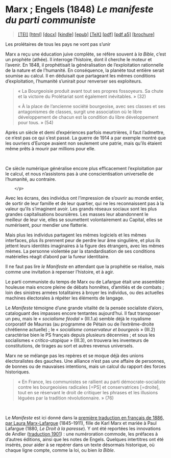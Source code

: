 # Marx ; Engels (1848)  <em>Le manifeste du parti communiste</em> 

>  <a target="_blank" title="Source XML/TEI" class="mime48 tei" href="https://hurlus.github.io/tei/marx1848_manifeste1886.xml">[TEI]</a>  <a target="_blank" title="HTML une page" class="mime48 html" href="https://hurlus.github.io/marx1848_manifeste1886/marx1848_manifeste1886.html">[html]</a>  <a target="_blank" title="Bureautique (LibreOffice, MS.Word)" class="mime48 docx" href="https://hurlus.github.io/marx1848_manifeste1886/marx1848_manifeste1886.docx">[docx]</a>  <a target="_blank" title="Amazon.kindle" class="mime48 mobi" href="https://hurlus.github.io/marx1848_manifeste1886/marx1848_manifeste1886.mobi">[kindle]</a>  <a target="_blank" title="EPUB, pour liseuses et téléphones" class="mime48 epub" href="https://hurlus.github.io/marx1848_manifeste1886/marx1848_manifeste1886.epub">[epub]</a>  <a target="_blank" title="LaTeX" class="mime48 tex" href="https://hurlus.github.io/marx1848_manifeste1886/marx1848_manifeste1886.tex">[TeX]</a>  <a target="_blank" title="PDF à imprimer, A4 2 colonnes" class="mime48 pdf" href="https://hurlus.github.io/marx1848_manifeste1886/marx1848_manifeste1886.pdf">[pdf]</a>  <a target="_blank" title="PDF à lire, A5 une colonne" class="mime48 a5" href="https://hurlus.github.io/marx1848_manifeste1886/marx1848_manifeste1886_a5.pdf">[pdf a5]</a>  <a target="_blank" title="Brochure à agrafer, pdf imposé pour imprimante recto/verso" class="mime48 brochure" href="https://hurlus.github.io/marx1848_manifeste1886/marx1848_manifeste1886_brochure.pdf">[brochure]</a> 



<article xmlns="http://www.w3.org/1999/xhtml">
  <p class="label">Les prolétaires de tous les pays ne vont pas s’unir</p>
  <p class="p noindent">
          Marx a reçu une éducation juive complète, se réfère souvent à <cite class="title">la Bible</cite>, c’est un prophète (athée).
          Il interroge l’histoire, dont il cherche le moteur et l’avenir.
          En 1848, il prophétisait la généralisation de l’exploitation rationnelle de la nature et de l’humanité. 
          En conséquence, la planète tout entière serait soumise au calcul.
          Il en déduisait que partageant les mêmes conditions d’exploitation, l’humanité s’unirait pour renverser ses exploiteurs. 
        </p>
  <blockquote class="quote">
    <p class="p noindent">« La Bourgeoisie produit avant tout ses propres fossoyeurs. Sa chute et la victoire du Prolétariat sont également inévitables. » (32)</p>
    <p class="p">« À la place de l’ancienne société bourgeoise, avec ses
          classes et ses antagonismes de classes, surgit une association où le libre développement de chacun est la condition
          du libre développement pour tous. » (54)</p>
  </blockquote>
  <p class="p noindent">
          Après un siècle et demi d’expériences parfois meurtrières,
          il faut l’admettre, ce n’est pas ce qui s’est passé.
          La guerre de 1914 a par exemple montré que les ouvriers d’Europe avaient non seulement une patrie,
          mais qu’ils étaient même prêts à mourir par millions pour elle.
        </p>
  <br class="space "/>
  <p class="p noindent">
          Ce siècle numérique généralise encore plus efficacement l’exploitation par le calcul,
          et nous n’assistons pas à une conscientisation universelle de l’humanité, au contraire.
          
        </p>
  <p class="p">
          Avec les écrans, des individus ont l’impression de s’ouvrir au monde entier, de 
          sortir de leur famille et de leur quartier, qui ne les reconnaissent pas à la valeur qu’ils s’imaginent avoir.
          Les grands réseaux sociaux sont les plus grandes capitalisations boursières.
          Les masses leur abandonnent le meilleur de leur vie,
          elles se soumettent volontairement au Capital, elles se numérisent,
          pour mendier une flatterie.
        </p>
  <p class="p">
          Mais plus les individus partagent les mêmes logiciels et les mêmes interfaces,
          plus ils prennent peur de perdre leur âme singulière, et plus ils jettent leurs identités imaginaires à la figure des étrangers,
          avec les mêmes mèmes.
          La personne violentée par la standardisation de ses conditions matérielles
          réagit d’abord  par la fureur identitaire.
        </p>
  <p class="label">Il ne faut pas lire <cite class="title">le Manifeste</cite> en attendant que la prophétie se réalise,
          mais comme une invitation à repenser l’histoire, et à agir.</p>
  <p class="p noindent">
          Le parti communiste du temps de Marx ou de Lafargue était 
          une assemblée houleuse mais encore pleine de débats honnêtes, d’amitiés et de combats ;
          loin des sinistres armées totalitaires à broyer les individus,
          ou des actuelles machines électorales à répéter les éléments de langage.
        </p>
  <p class="p">
          Le <cite class="title">Manifeste</cite> témoigne d’une grande
          vitalité de la pensée socialiste d’alors, cataloguant des impasses encore tentantes aujourd’hui.
          Il faut transposer un peu, mais le « <em>socialisme féodal</em> » (III.1.a) semble déjà
          le royalisme corporatif de Maurras (au programme de Pétain ou de l’extrême-droite chrétienne actuelle) ; 
          le « <em>socialisme conservateur et bourgeois</em> » (III.2)
          caractérise bien le PS français depuis plusieurs décennies ;
          et sous les socialismes « <em>critico-utopique</em> » (III.3), on trouvera 
          les inventeurs de constitutions, de tirages au sort et autres revenus universels.
        </p>
  <p class="p">
          Marx ne se mélange pas les repères et se moque déjà des unions électoralistes des gauches.
          Une alliance n’est pas une affaire de personnes, de bonnes ou de mauvaises intentions,
          mais un calcul du rapport des forces historiques.
        </p>
  <blockquote class="quote">« En France, les communistes se rallient au parti démocrate-socialiste contre les bourgeoisies radicales [=PS] et conservatrices [=droite], tout en se réservant le droit de critiquer les phrases et les illusions léguées par la tradition révolutionnaire. » (76)</blockquote>
  <br class="space "/>
  <p class="p noindent">
          Le <cite class="title">Manifeste</cite> est ici donné dans la <a href="https://fr.wikisource.org/wiki/Manifeste_du_parti_communiste/Lafargue">première traduction en français de 1886, par Laura Marx-Lafargue</a> (1845–1911), fille de Karl Marx et 
          mariée à Paul Lafargue (1880, <cite class="title">Le Droit à la paresse</cite>).
          Y ont été reportées les innovations de Andler (<a href="https://fr.wikisource.org/wiki/Manifeste_du_parti_communiste/Andler">traduction 1901</a>) : une numéroration commode, les préfaces à d’autres éditions, 
          ainsi que les notes de Engels. Quelques intertitres ont été insérés, pour aider à se repérer
          dans un texte désormais historique, où chaque ligne compte, comme la loi, ou bien <cite class="title">la Bible</cite>.
        </p>
</article>
